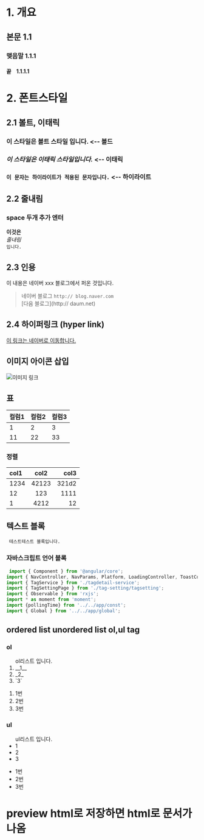 # 1. 개요

## 본문 1.1

### 맺음말 1.1.1

#### 끝 &nbsp;&nbsp; 1.1.1.1

# 2. 폰트스타일

## 2.1 볼트, 이태릭

### __이 스타일은 볼트 스타일 입니다.__  <-- 볼드

### _이 스타일은 이태릭 스타일입니다._   <-- 이태릭

### `이 문자는 하이라이트가 적용된 문자입니다.` <-- 하이라이트

## 2.2 줄내림

### space 두개 추가 엔터
__이것은__  
_줄내림_  
`입니다.`

## 2.3 인용

이 내용은 네이버 xxx 블로그에서 퍼온 것입니다.

> 네이버 블로그 `http:// blog.naver.com`  
>  [다음 블로그](http:// daum.net)

## 2.4 하이퍼링크 (hyper link)

[이 링크는 네이버로 이동합니다.](https://www.naver.com)

## 이미지 아이콘 삽입

![이미지 링크](http://dbscthumb.phinf.naver.net/2765_000_243/20131031004226275_7IZNV0CGP.jpg/4744186.jpg?type=m4500_4500_fst)


## 표

| 컬럼1 | 컬럼2 | 컬럼3 |
| - | - | - |
| 1 | 2 | 3 |
| 11 | 22 | 33 |

### 정렬

| col1 | col2  | col3  |
|:---|:---:|---:|
| 1234  | 42123  | 321d2 |
| 12 | 123  |  1111 |
| 1  | 4212  | 12  |

## 텍스트 블록

```
 테스트테스트 블록입니다.
```

### 자바스크립트 언어 블록

```JavaScript
 import { Component } from '@angular/core';
import { NavController, NavParams, Platform, LoadingController, ToastController } from 'ionic-angular';
import { TagService } from './tagdetail-service';
import { TagSettingPage } from './tag-setting/tagsetting';
import { Observable } from 'rxjs';
import * as moment from 'moment';
import {pollingTime} from '../../app/const';
import { Global } from '../../app/global';
```

## ordered list unordered list ol,ul tag

### ol
<ol> ol리스트 입니다.
<li> __1__ </li>
<li> _2_ </li>
<li> `3` </li>
</ol>

1. 1번
2. 2번
3. 3번

### ul
<ul> ul리스트 입니다.
<li> 1 </li>
<li> 2 </li>
<li> 3 </li>
</ul>

- 1번
- 2번
- 3번


# preview html로 저장하면 html로 문서가 나옴
